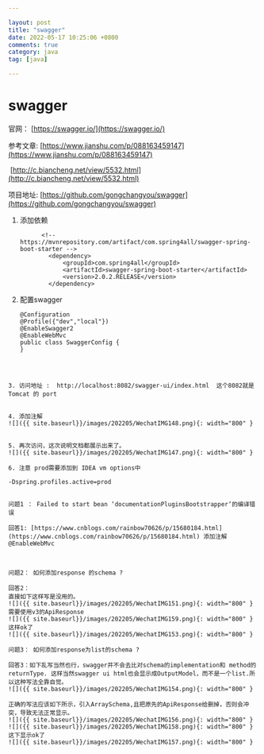 ```yaml
---

layout: post
title: "swagger"
date: 2022-05-17 10:25:06 +0800
comments: true
category: java
tag: [java]

---
```


# swagger

官网： [https://swagger.io/](https://swagger.io/)



参考文章:  [https://www.jianshu.com/p/088163459147](https://www.jianshu.com/p/088163459147)

​			[http://c.biancheng.net/view/5532.html](http://c.biancheng.net/view/5532.html)



项目地址:  [https://github.com/gongchangyou/swagger](https://github.com/gongchangyou/swagger)



1. 添加依赖

   ```
         <!-- https://mvnrepository.com/artifact/com.spring4all/swagger-spring-boot-starter -->
           <dependency>
               <groupId>com.spring4all</groupId>
               <artifactId>swagger-spring-boot-starter</artifactId>
               <version>2.0.2.RELEASE</version>
           </dependency>
   ```

2. 配置swagger

	```
   @Configuration
   @Profile({"dev","local"})
   @EnableSwagger2
   @EnableWebMvc
   public class SwaggerConfig {
   }
  ```

   

3. 访问地址 :  http://localhost:8082/swagger-ui/index.html  这个8082就是 Tomcat 的 port


4. 添加注解
![]({{ site.baseurl}}/images/202205/WechatIMG148.png){: width="800" }


5. 再次访问，这次说明文档都展示出来了。
![]({{ site.baseurl}}/images/202205/WechatIMG147.png){: width="800" }  

6. 注意 prod需要添加到 IDEA vm options中

-Dspring.profiles.active=prod


问题1 ： Failed to start bean ‘documentationPluginsBootstrapper‘的编译错误

回答1: [https://www.cnblogs.com/rainbow70626/p/15680184.html](https://www.cnblogs.com/rainbow70626/p/15680184.html) 添加注解 @EnableWebMvc



问题2： 如何添加response 的schema ?

回答2： 
直接如下这样写是没用的。
![]({{ site.baseurl}}/images/202205/WechatIMG151.png){: width="800" }  
需要使用v3的ApiResponse
![]({{ site.baseurl}}/images/202205/WechatIMG159.png){: width="800" }  
这样ok了
![]({{ site.baseurl}}/images/202205/WechatIMG153.png){: width="800" } 

问题3： 如何添加response为list的schema ?

回答3：如下乱写当然也行，swagger并不会去比对schema的implementation和 method的returnType. 这样当然swagger ui html也会显示成OutputModel，而不是一个list.所以这种写法全靠自觉。
![]({{ site.baseurl}}/images/202205/WechatIMG154.png){: width="800" }  

正确的写法应该如下所示，引入ArraySchema,且把原先的ApiResponse给删掉，否则会冲突，导致无法正常显示。
![]({{ site.baseurl}}/images/202205/WechatIMG156.png){: width="800" }  
![]({{ site.baseurl}}/images/202205/WechatIMG158.png){: width="800" }  
这下显示ok了
![]({{ site.baseurl}}/images/202205/WechatIMG157.png){: width="800" }  



